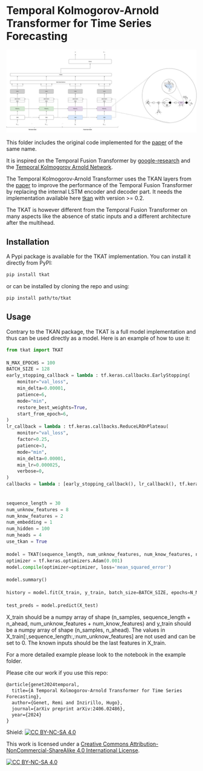 # Temporal Kolmogorov-Arnold Transformer for Time Series Forecasting

![TKAT representation](images/model_representation.jpeg)

This folder includes the original code implemented for the [paper](https://arxiv.org/abs/2406.02486) of the same name.

It is inspired on the Temporal Fusion Transformer by [google-research](https://github.com/google-research/google-research/tree/master/tft) and the [Temporal Kolmogorov Arnold Network](https://github.com/remigenet/TKAN). 

The Temporal Kolmogorov-Arnold Transformer uses the TKAN layers from the [paper](https://arxiv.org/abs/2405.07344) to improve the performance of the Temporal Fusion Transformer by replacing the internal LSTM encoder and decoder part. It needs the implementation available here [tkan](https://github.com/remigenet/tkan) with version >= 0.2.

The TKAT is however different from the Temporal Fusion Transformer on many aspects like the absence of static inputs and a different architecture after the multihead.

## Installation

A Pypi package is available for the TKAT implementation. You can install it directly from PyPI:

```bash
pip install tkat
```

or can be installed by cloning the repo and using:

```bash
pip install path/to/tkat
```

## Usage

Contrary to the TKAN package, the TKAT is a full model implementation and thus can be used directly as a model. Here is an example of how to use it:

```python
from tkat import TKAT

N_MAX_EPOCHS = 100
BATCH_SIZE = 128
early_stopping_callback = lambda : tf.keras.callbacks.EarlyStopping(
    monitor="val_loss",
    min_delta=0.00001,
    patience=6,
    mode="min",
    restore_best_weights=True,
    start_from_epoch=6,
)
lr_callback = lambda : tf.keras.callbacks.ReduceLROnPlateau(
    monitor="val_loss",
    factor=0.25,
    patience=3,
    mode="min",
    min_delta=0.00001,
    min_lr=0.000025,
    verbose=0,
)
callbacks = lambda : [early_stopping_callback(), lr_callback(), tf.keras.callbacks.TerminateOnNaN()]


sequence_length = 30
num_unknow_features = 8
num_know_features = 2
num_embedding = 1
num_hidden = 100
num_heads = 4
use_tkan = True

model = TKAT(sequence_length, num_unknow_features, num_know_features, num_embedding, num_hidden, num_heads, n_ahead, use_tkan = use_tkan)
optimizer = tf.keras.optimizers.Adam(0.001)
model.compile(optimizer=optimizer, loss='mean_squared_error')

model.summary()

history = model.fit(X_train, y_train, batch_size=BATCH_SIZE, epochs=N_MAX_EPOCHS, validation_split=0.2, callbacks=callbacks(), shuffle=True, verbose = False)

test_preds = model.predict(X_test)

```

X_train should be a numpy array of shape (n_samples, sequence_length + n_ahead, num_unknow_features + num_know_features) and y_train should be a numpy array of shape (n_samples, n_ahead).
The values in X_train[:,sequence_length:,:num_unknow_features] are not used and can be set to 0.
The known inputs should be the last features in X_train.

For a more detailed example please look to the notebook in the example folder.

Please cite our work if you use this repo:
```
@article{genet2024temporal,
  title={A Temporal Kolmogorov-Arnold Transformer for Time Series Forecasting},
  author={Genet, Remi and Inzirillo, Hugo},
  journal={arXiv preprint arXiv:2406.02486},
  year={2024}
}
```

Shield: [![CC BY-NC-SA 4.0][cc-by-nc-sa-shield]][cc-by-nc-sa]

This work is licensed under a
[Creative Commons Attribution-NonCommercial-ShareAlike 4.0 International License][cc-by-nc-sa].

[![CC BY-NC-SA 4.0][cc-by-nc-sa-image]][cc-by-nc-sa]

[cc-by-nc-sa]: http://creativecommons.org/licenses/by-nc-sa/4.0/
[cc-by-nc-sa-image]: https://licensebuttons.net/l/by-nc-sa/4.0/88x31.png
[cc-by-nc-sa-shield]: https://img.shields.io/badge/License-CC%20BY--NC--SA%204.0-lightgrey.svg
